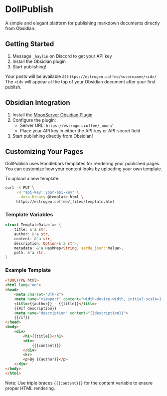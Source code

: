 # DollPublish

A simple and elegant platform for publishing markdown documents directly from Obsidian.

## Getting Started

1. Message ```_haylin``` on Discord to get your API key
2. Install the Obsidian plugin
3. Start publishing!

Your posts will be available at ```https://estrogen.coffee/<username>/<id>/```
The ```<id>``` will appear at the top of your Obsidian document after your first publish.

## Obsidian Integration

1. Install the [MoonServer Obsidian Plugin](https://github.com/Dzoukr/MoonServerObsidianPlugin)
2. Configure the plugin:
   - Server URL: ```https://estrogen.coffee/_moon/```
   - Place your API key in either the API-key or API-secret field
3. Start publishing directly from Obsidian!

## Customizing Your Pages

DollPublish uses Handlebars templates for rendering your published pages. You can customize how your content looks by uploading your own template.

To upload a new template:
```bash
curl -X PUT \
     -H "api-key: your-api-key" \
     --data-binary @template.html \
     https://estrogen.coffee/_files/template.html
```

### Template Variables

```rust
struct TemplateData<'a> {
    title: &'a str,
    author: &'a str,
    content: &'a str,
    description: Option<&'a str>,
    metadata: &'a HashMap<String, serde_json::Value>,
    path: &'a str,
}
```

### Example Template

```html
<!DOCTYPE html>
<html lang="en">
<head>
    <meta charset="UTF-8">
    <meta name="viewport" content="width=device-width, initial-scale=1.0">
    <title>{{author}} - {{title}}</title>
    {{#if description}}
    <meta name="description" content="{{description}}">
    {{/if}}
</head>
<body>
    <div>
        <h1>{{title}}</h1>
        <div>
            {{{content}}}
        </div>
        <hr>
        <p>By {{author}}</p>
    </div>
</body>
</html>
```

Note: Use triple braces ```{{{content}}}``` for the content variable to ensure proper HTML rendering.
